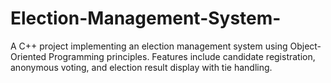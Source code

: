 # Election-Management-System-
A C++ project implementing an election management system using Object-Oriented Programming principles. Features include candidate registration, anonymous voting, and election result display with tie handling.
